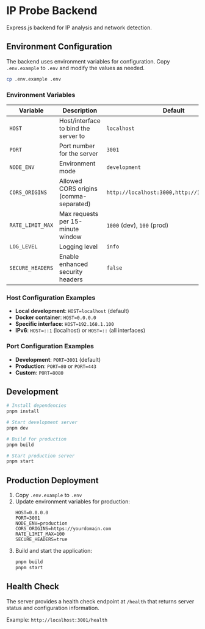 # IP Probe Backend

Express.js backend for IP analysis and network detection.

## Environment Configuration

The backend uses environment variables for configuration. Copy `.env.example` to `.env` and modify the values as needed.

```bash
cp .env.example .env
```

### Environment Variables

| Variable | Description | Default | Example |
|----------|-------------|---------|---------|
| `HOST` | Host/interface to bind the server to | `localhost` | `0.0.0.0` for all interfaces |
| `PORT` | Port number for the server | `3001` | `8080` |
| `NODE_ENV` | Environment mode | `development` | `production`, `test` |
| `CORS_ORIGINS` | Allowed CORS origins (comma-separated) | `http://localhost:3000,http://127.0.0.1:3000` | `https://yourdomain.com` |
| `RATE_LIMIT_MAX` | Max requests per 15-minute window | `1000` (dev), `100` (prod) | `500` |
| `LOG_LEVEL` | Logging level | `info` | `debug`, `warn`, `error` |
| `SECURE_HEADERS` | Enable enhanced security headers | `false` | `true` for production |

### Host Configuration Examples

- **Local development**: `HOST=localhost` (default)
- **Docker container**: `HOST=0.0.0.0` 
- **Specific interface**: `HOST=192.168.1.100`
- **IPv6**: `HOST=::1` (localhost) or `HOST=::` (all interfaces)

### Port Configuration Examples

- **Development**: `PORT=3001` (default)
- **Production**: `PORT=80` or `PORT=443`
- **Custom**: `PORT=8080`

## Development

```bash
# Install dependencies
pnpm install

# Start development server
pnpm dev

# Build for production
pnpm build

# Start production server
pnpm start
```

## Production Deployment

1. Copy `.env.example` to `.env`
2. Update environment variables for production:
   ```env
   HOST=0.0.0.0
   PORT=3001
   NODE_ENV=production
   CORS_ORIGINS=https://yourdomain.com
   RATE_LIMIT_MAX=100
   SECURE_HEADERS=true
   ```
3. Build and start the application:
   ```bash
   pnpm build
   pnpm start
   ```

## Health Check

The server provides a health check endpoint at `/health` that returns server status and configuration information.

Example: `http://localhost:3001/health`
